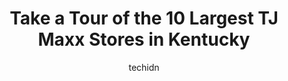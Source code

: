 ---
layout: ampstory
image: https://i0.wp.com/www.depkes.org/wp-content/uploads/2023/06/tj-maxx-0-in-kentucky-1685968428.jpeg?resize=640,853
author: techidn
featured: false
description: Discover the impressive array of TJ Maxx options in Kentucky, where you can find 10 of the largest TJ Maxx establishments in the area. From renowned classics to hidden gems, Kentucky offers 
title: Take a Tour of the 10 Largest TJ Maxx Stores in Kentucky
cover:
   title: Take a Tour of the 10 Largest TJ Maxx Stores in Kentucky
   subtitle: Rickpate
   background: https://www.depkes.org/wp-content/uploads/2023/06/tj-maxx-0-in-kentucky-1685968428.jpeg

pages: 
 - layout: thirds
   top: <h1>#1 T.J. Maxx</h1>
   bottom: "<p>This store had a wide variety for pets which was my main reason for visiting. The treats range from $3-$10 which is usually cheaper than PetSmart. The pet toys Ive purch</p>"
   background: https://www.depkes.org/wp-content/uploads/2023/06/tj-maxx-1-in-kentucky-1685968428.jpeg
   backgroundblur: true
 - layout: thirds
   top: <h1>#2 T.J. Maxx</h1>
   bottom: "<p>150 W Lowry Ln, Lexington, KY 40503, United States</p>"
   background: https://www.depkes.org/wp-content/uploads/2023/06/tj-maxx-2-in-kentucky-1685968429.jpeg
   cta:
      link: https://www.depkes.org/blog/take-a-tour-of-the-10-largest-tj-maxx-stores-in-kentucky/
      text: Take a Tour of the 10 Largest TJ Maxx Stores in Kentucky
 - layout: thirds
   top: <h1>#3 T.J. Maxx</h1>
   bottom: "<p>7629 Mall Rd, Florence, KY 41042, United States</p>"
   background: https://www.depkes.org/wp-content/uploads/2023/06/tj-maxx-3-in-kentucky-1685968429.jpeg
   cta:
      link: https://www.depkes.org/blog/take-a-tour-of-the-10-largest-tj-maxx-stores-in-kentucky/
      text: Take a Tour of the 10 Largest TJ Maxx Stores in Kentucky
 - layout: thirds
   top: <h1>#4 T.J. Maxx</h1>
   bottom: "<p>4601A Outer Loop, Louisville, KY 40219, United States</p>"
   background: https://images.unsplash.com/photo-1599422314077-f4dfdaa4cd09?ixlib=rb-4.0.3&ixid=MnwxMjA3fDB8MHxwaG90by1wYWdlfHx8fGVufDB8fHx8&auto=format&fit=crop&w=640&h=853&q=80
   cta:
      link: https://www.depkes.org/blog/take-a-tour-of-the-10-largest-tj-maxx-stores-in-kentucky/
      text: Take a Tour of the 10 Largest TJ Maxx Stores in Kentucky
 - layout: thirds
   top: <h1>#5 T.J. Maxx</h1>
   bottom: "<p>2692 Madison Rd, Norwood, OH 45208, United States</p>"
   background: https://images.unsplash.com/photo-1604871000636-074fa5117945?ixlib=rb-4.0.3&ixid=MnwxMjA3fDB8MHxwaG90by1wYWdlfHx8fGVufDB8fHx8&auto=format&fit=crop&w=640&h=853&q=80
   cta:
      link: https://www.depkes.org/blog/take-a-tour-of-the-10-largest-tj-maxx-stores-in-kentucky/
      text: Take a Tour of the 10 Largest TJ Maxx Stores in Kentucky
 - layout: thirds
   top: <h1>#6 T.J. Maxx</h1>
   bottom: "<p>2835 S Hwy 27, Somerset, KY 42503, United States</p>"
   background: https://images.unsplash.com/photo-1608411404720-c8f0417bcdba?ixlib=rb-4.0.3&ixid=MnwxMjA3fDB8MHxwaG90by1wYWdlfHx8fGVufDB8fHx8&auto=format&fit=crop&w=640&h=853&q=80
   cta:
      link: https://www.depkes.org/blog/take-a-tour-of-the-10-largest-tj-maxx-stores-in-kentucky/
      text: Take a Tour of the 10 Largest TJ Maxx Stores in Kentucky
 - layout: thirds
   top: <h1>#7 T.J. Maxx</h1>
   bottom: "<p>500 Winchester Ave, Ashland, KY 41101, United States</p>"
   background: https://images.unsplash.com/photo-1484589065579-248aad0d8b13?ixlib=rb-4.0.3&ixid=MnwxMjA3fDB8MHxwaG90by1wYWdlfHx8fGVufDB8fHx8&auto=format&fit=crop&w=640&h=853&q=80
   cta:
      link: https://www.depkes.org/blog/take-a-tour-of-the-10-largest-tj-maxx-stores-in-kentucky/
      text: Take a Tour of the 10 Largest TJ Maxx Stores in Kentucky
 - layout: thirds
   middle: Continue reading...
   background: https://images.unsplash.com/photo-1524169358666-79f22534bc6e?ixlib=rb-4.0.3&ixid=MnwxMjA3fDB8MHxwaG90by1wYWdlfHx8fGVufDB8fHx8&auto=format&fit=crop&w=640&h=853&q=80
   cta:
      link: https://www.depkes.org/blog/take-a-tour-of-the-10-largest-tj-maxx-stores-in-kentucky/
      text: Take a Tour of the 10 Largest TJ Maxx Stores in Kentucky
      
---